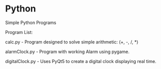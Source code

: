 # Python
Simple Python Programs

Program List:

calc.py - Program designed to solve simple arithmetic: (+, -, /, *)

alarmClock.py - Program with working Alarm using pygame. 

digitalClock.py - Uses PyQt5 to create a digital clock displaying real time. 
